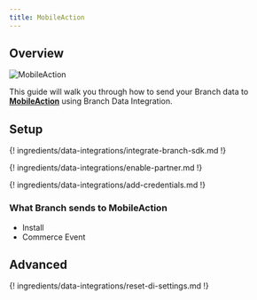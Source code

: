 ```yaml
---
title: MobileAction
---
```

## Overview

![MobileAction](https://cdn.branch.io/branch-assets/ad-partner-manager//SearchAdsByMobileActionLogo-1550011543924.png)

This guide will walk you through how to send your Branch data to **[MobileAction](https://www.mobileaction.co/)** using Branch Data Integration.



## Setup

{! ingredients/data-integrations/integrate-branch-sdk.md !}

{! ingredients/data-integrations/enable-partner.md !}

{! ingredients/data-integrations/add-credentials.md !}

### What Branch sends to MobileAction

* Install
* Commerce Event

## Advanced

{! ingredients/data-integrations/reset-di-settings.md !}
